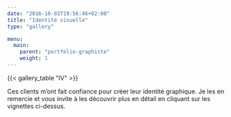 ```yaml
---
date: "2016-10-03T19:56:46+02:00"
title: "Identité visuelle"
type: "gallery"

menu:
  main:
    parent: "portfolio-graphiste"
    weight: 1
---
```


{{< gallery_table "IV" >}}

Ces clients m’ont fait confiance pour créer leur identité graphique. Je les en remercie et vous invite à les découvrir plus en détail en cliquant sur les vignettes ci-dessus.
